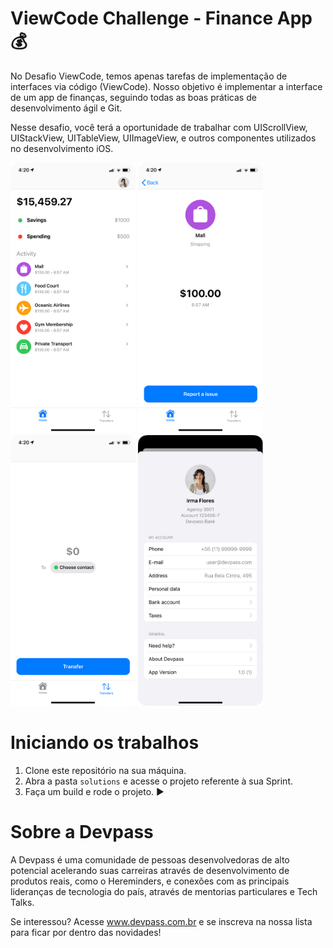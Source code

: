 
# ViewCode Challenge - Finance App 💰

No Desafio ViewCode, temos apenas tarefas de implementação de interfaces via código (ViewCode). Nosso objetivo é implementar a interface de um app de finanças, seguindo todas as boas práticas de desenvolvimento ágil e Git.

Nesse desafio, você terá a oportunidade de trabalhar com UIScrollView, UIStackView, UITableView, UIImageView, e outros componentes utilizados no desenvolvimento iOS.

<p float="left">
<img src="screenshots/screenshot-1.png" alt="drawing" width="200"/>
<img src="screenshots/screenshot-2.png" alt="drawing" width="200"/>
<img src="screenshots/screenshot-3.png" alt="drawing" width="200"/>
<img src="screenshots/screenshot-8.png" alt="drawing" width="200"/>
</p>

# Iniciando os trabalhos


1. Clone este repositório na sua máquina.
2. Abra a pasta `solutions` e acesse o projeto referente à sua Sprint.
3. Faça um build e rode o projeto. ▶️

# Sobre a Devpass

A Devpass é uma comunidade de pessoas desenvolvedoras de alto potencial acelerando suas carreiras através de desenvolvimento de produtos reais, como o Hereminders, e conexões com as principais lideranças de tecnologia do país, através de mentorias particulares e Tech Talks.

Se interessou? Acesse www.devpass.com.br e se inscreva na nossa lista para ficar por dentro das novidades!
